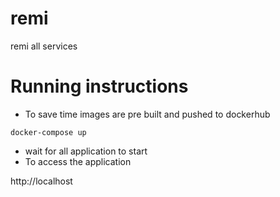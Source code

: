 # remi
remi all services

# Running instructions
* To save time images are pre built and pushed to dockerhub

```shell
docker-compose up
```
* wait for all application to start
* To access the application

http://localhost

